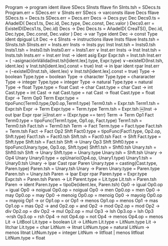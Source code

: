 Program → program ident illave SDecs SInsts fllave fin SInts.tsh = SDecs.ts
Program.err = SDecs.err ∨ SInsts err
SDecs → varconsts illave Decs fllave
      SDecs.ts = Decs.ts
      SDecs.err = Decs.err
Decs → Decs pyc Dec
Decs0.ts = AñadeID( Decs1.ts, Dec.id, Dec.type, Dec.const, Dec.valor )
Decs0.err = ExisteID(Decs1.ts, Dec.id) Decs → Dec
Decs.ts = AñadeID( CreaTS(), Dec.id, Dec.type, Dec.const, Dec.valor )
Dec → var Type ident
Dec → const Type ident dpigual Lit Dec → ɛ
SInsts → instructions illave Insts fllave Insts.tsh = SInsts.tsh
       SInsts.err = Insts.err
Insts → Insts pyc Inst
       Inst.tsh = Insts0.tsh
       Insts1.tsh = Insts0.tsh
Insts0.err = Insts1.err ∨ Inst.err Insts → Inst
       Inst.tsh = Insts.tsh
       Insts.err = Inst.err
Inst → ident asig Expr
       Expr.tsh = Inst.tsh
Inst.err = ( ¬asignaciónVálida(Inst.tsh[ident.lex].type, Expr.type) ∨¬existeID(Inst.tsh, ident.lex) ∨ Inst.tsh[ident.lex].const = true)
Inst → in lpar ident rpar
Inst.err = (¬existeID(Inst.tsh, ident.lex) ∨ Inst.tsh[ident.lex].const = true)
Type → boolean
       Type.type = boolean
Type → character
       Type.type = chararacter
Type → integer
       Type.type = integer
Type → natural
       Type.type = natural
Type → float
       Type.type = float
Cast → char
       Cast.type = char
Cast → int
       Cast.type = int
Cast → nat
       Cast.type = nat
Cast → float
       Cast.type = float
Expr → Term Op0 Term
Expr.type = tipoFunc(Term0.type,Op0.op,Term1.type)
      Term0.tsh = Expr.tsh
      Term1.tsh = Expr.tsh
Expr → Term
       Expr.type = Term.type
      Term.tsh = Expr.tsh
￼Inst → out lpar Expr rpar
￼Inst.err = (Expr.type == terr)
Term → Term Op1 Fact
Term0.type = tipoFunc(Term1.type, Op1.op, Fact.type)
      Term1.tsh = Term0.tsh
      Fact.tsh = Term0.tsh
Term → Fact
       Term.type = Fact.type
      Fact.tsh = Term.tsh
Fact → Fact Op2 Shft
Fact0.type = tipoFunc(Fact1.type, Op2.op, Shft.type)
      Fact1.tsh = Fact0.tsh
      Shft.tsh = Fact0.tsh
Fact → Shft
       Fact.type = Shft.type
       Shft.tsh = Fact.tsh
Shft → Unary Op3 Shft
Shft0.type = tipoFunc(Unary.type, Op3.op, Shft.type) Shft1.tsh = Shft0.tsh
Unary.tsh = Shft0.tsh
Shft → Unary
       Shft.type = Unary.type
       Unary.tsh = Shft.tsh
Unary → Op4 Unary
Unary0.type = opUnario(Op4.op, Unary1.type)
       Unary1.tsh = Unary0.tsh
Unary → lpar Cast rpar Paren
       Unary.type = casting(Cast.type, Paren.type)
       Paren.tsh = Unary.tsh
Unary → Paren
       Unary.type = Paren.type
       Paren.tsh = Unary.tsh
Paren →  lpar Expr rpar
       Paren.type = Expr.type
       Expr.tsh = Paren.tsh
Paren → Lit
       Parent.type = Lit.type
       Lit.tsh = Paren.tsh
Paren → ident
Paren.type = tipoDe(ident.lex, Paren.tsh)
Op0 → igual
       Op0.op = igual
Op0 → noigual
       Op0.op = noigual
Op0 → men
       Op0.op = men
Op0 → may
       Op0.op = may
Op0 → menoig
       Op0.op = menoig
Op0 → mayoig
       Op0.op = mayoig
Op1 → or
       Op1.op = or
Op1 → menos
       Op1.op = menos
Op1 → mas
       Op1.op = mas
Op2 → and
       Op2.op = and
Op2 → mod
       Op2.op = mod
Op2 → div
       Op2.op = div
Op2 → mul
       Op2.op = mul
Op3 → lsh
       Op3.op = lsh
Op3 →rsh
       Op3.op = rsh
Op4 → not
       Op4.op = not
Op4 → menos
       Op4.op = menos
Lit → LitBool
       Lit.type = boolean
Lit → LitNum
       Lit.type = LitNum.type
Lit → litchar
       Lit.type = char
LitNum → litnat
       LitNum.type = natural
LitNum → menos litnat
       LitNum.type = integer
LitNum → litfloat | menos litfloat
       LitNum.type = float